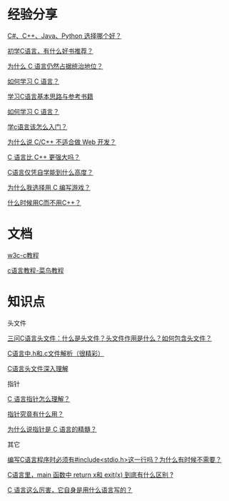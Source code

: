 # 经验分享

[C#、C++、Java、Python 选择哪个好？](https://www.zhihu.com/question/298323023/answer/523720835)

[初学C语言，有什么好书推荐？](https://www.zhihu.com/question/22524467/answer/32762832)

[为什么 C 语言仍然占据统治地位？](https://mp.weixin.qq.com/s/Z8PpiZhwGZ-BwxjJLkfqag)

[如何学习 C 语言？](https://www.zhihu.com/question/19668080/answer/776041790)

[学习C语言基本思路与参考书籍](https://zhuanlan.zhihu.com/p/19694823)

[如何学习 C 语言？](https://www.zhihu.com/question/19668080)

[学c语言该怎么入门？](https://www.zhihu.com/question/28514714/answer/227338767)

[为什么说 C/C++ 不适合做 Web 开发？](https://www.zhihu.com/question/26852208/answer/34278013)

[C 语言比 C++ 更强大吗？](https://www.zhihu.com/question/63015547/answer/205667751)

[C语言仅凭自学能到什么高度？](https://www.zhihu.com/question/22465774/answer/660997629)

[为什么我选择用 C 编写游戏？](https://mp.weixin.qq.com/s/00_FTQkRG0MagF2vn2v_sA)

[什么时候用C而不用C++？](https://www.zhihu.com/question/30567850/answer/48645759)

# 文档

[w3c-c教程](https://www.w3cschool.cn/c/)

[c语言教程-菜鸟教程](https://www.runoob.com/cprogramming/c-tutorial.html)

# 知识点

头文件

[三问C语言头文件：什么是头文件？头文件作用是什么？如何包含头文件？](https://www.dotcpp.com/wp/374.html)

[C语言中.h和.c文件解析（很精彩）](https://www.cnblogs.com/laojie4321/archive/2012/03/30/2425015.html)

[C语言头文件深入理解](http://outofmemory.cn/C-lang/tutorial/1-file-understand)

指针

[C 语言指针怎么理解？](https://www.zhihu.com/question/24466000/answer/659429892)

[指针究竟有什么用？](https://www.zhihu.com/question/38864414/answer/81448294)

[为什么说指针是 C 语言的精髓？](https://www.zhihu.com/question/20125963/answer/104060886)

其它

[编写C语言程序时必须有#include<stdio.h>这一行吗？为什么有时候不需要？](https://www.zhihu.com/question/21287371/answer/17791323)

[C语言里，main 函数中 return x和 exit(x) 到底有什么区别 ?](https://www.zhihu.com/question/26591968/answer/33639916)

[C 语言这么厉害，它自身是用什么语言写的？](https://mp.weixin.qq.com/s/oUe0_Y3nKbaBJt0ZwLDy6g)